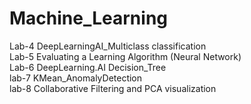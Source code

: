 # Machine_Learning
Lab-4 DeepLearningAI_Multiclass classification                                                                                                                                                                                     
Lab-5 Evaluating a Learning Algorithm (Neural Network)                                                                                                                                                                             
Lab-6 DeepLearning.AI Decision_Tree                                                                                                                                                                                                  
lab-7 KMean_AnomalyDetection                                                                                                                                                                                                        
lab-8 Collaborative Filtering and PCA visualization                                                                                                                                                                                  
